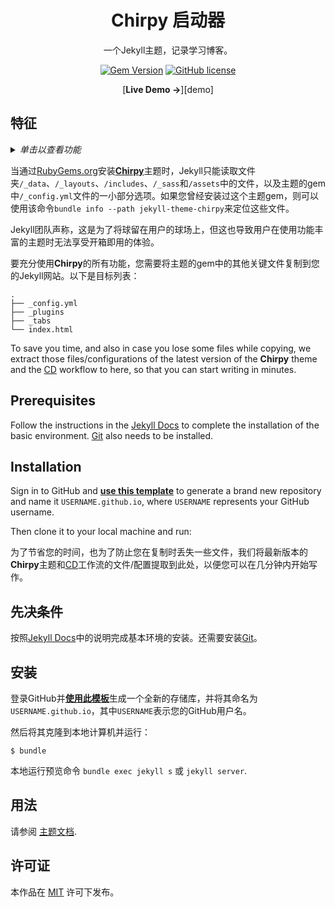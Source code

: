 <div align="center">

  # Chirpy 启动器

  一个Jekyll主题，记录学习博客。

  [![Gem Version](https://img.shields.io/gem/v/jekyll-theme-chirpy)](https://rubygems.org/gems/jekyll-theme-chirpy) [![GitHub license](https://img.shields.io/github/license/cotes2020/chirpy-starter.svg?color=blue)][mit]

  [**Live Demo →**][demo]

</div>

## 特征

<details>
  <summary>
    <i>单击以查看功能</i>
  </summary>
  <p>

  - 深色/浅色主题模式
  - 本地化的UI语言
  - 置顶帖子
  - 分层类别
  - 趋势标签
  - 目录
  - 帖子的最后修改日期
  - 语法突出显示
  - 数学表达式
  - 美人鱼图和流程图
  - 暗/亮模式图像
  - 嵌入视频
  - 话语/话语/话语评论
  - 搜索
  - 原子源
  - 谷歌分析
  - SEO和性能优化
  
  </p>
</details>

当通过[RubyGems.org][gem]安装[**Chirpy**][chirpy]主题时，Jekyll只能读取文件夹`/_data`、`/_layouts`、`/includes`、`/_sass`和`/assets`中的文件，以及主题的gem中`/_config.yml`文件的一小部分选项。如果您曾经安装过这个主题gem，则可以使用该命令`bundle info --path jekyll-theme-chirpy`来定位这些文件。

Jekyll团队声称，这是为了将球留在用户的球场上，但这也导致用户在使用功能丰富的主题时无法享受开箱即用的体验。

要充分使用**Chirpy**的所有功能，您需要将主题的gem中的其他关键文件复制到您的Jekyll网站。以下是目标列表：

```shell
.
├── _config.yml
├── _plugins
├── _tabs
└── index.html
```

To save you time, and also in case you lose some files while copying, we extract those files/configurations of the latest version of the **Chirpy** theme and the [CD][CD] workflow to here, so that you can start writing in minutes.

## Prerequisites

Follow the instructions in the [Jekyll Docs](https://jekyllrb.com/docs/installation/) to complete the installation of the basic environment. [Git](https://git-scm.com/) also needs to be installed.

## Installation

Sign in to GitHub and [**use this template**][use-template] to generate a brand new repository and name it `USERNAME.github.io`, where `USERNAME` represents your GitHub username.

Then clone it to your local machine and run:

为了节省您的时间，也为了防止您在复制时丢失一些文件，我们将最新版本的**Chirpy**主题和[CD][CD]工作流的文件/配置提取到此处，以便您可以在几分钟内开始写作。

## 先决条件

按照[Jekyll Docs](https://jekyllrb.com/docs/installation/)中的说明完成基本环境的安装。还需要安装[Git](https://git-scm.com/)。

## 安装

登录GitHub并[**使用此模板**][use-template]生成一个全新的存储库，并将其命名为`USERNAME.github.io`，其中`USERNAME`表示您的GitHub用户名。

然后将其克隆到本地计算机并运行：

```
$ bundle
```

本地运行预览命令 `bundle exec jekyll s` 或 `jekyll server`.

## 用法

请参阅 [主题文档](https://github.com/cotes2020/jekyll-theme-chirpy#documentation).

## 许可证

本作品在 [MIT][mit] 许可下发布。

[gem]: https://rubygems.org/gems/jekyll-theme-chirpy
[chirpy]: https://github.com/cotes2020/jekyll-theme-chirpy/
[use-template]: https://github.com/cotes2020/chirpy-starter/generate
[CD]: https://en.wikipedia.org/wiki/Continuous_deployment
[mit]: https://github.com/cotes2020/chirpy-starter/blob/master/LICENSE

